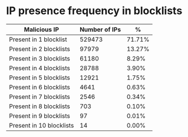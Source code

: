 # IP presence frequency in blocklists
| Malicious IP | Number of IPs | % |
|----|----|----|
| Present in 1 blocklist | 529473 | 71.71% |
| Present in 2 blocklists | 97979 | 13.27% |
| Present in 3 blocklists | 61180 | 8.29% |
| Present in 4 blocklists | 28788 | 3.90% |
| Present in 5 blocklists | 12921 | 1.75% |
| Present in 6 blocklists | 4641 | 0.63% |
| Present in 7 blocklists | 2546 | 0.34% |
| Present in 8 blocklists | 703 | 0.10% |
| Present in 9 blocklists | 97 | 0.01% |
| Present in 10 blocklists | 14 | 0.00% |
